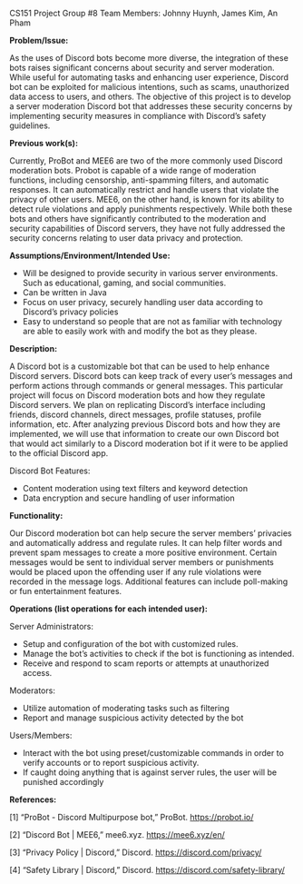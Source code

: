 CS151 Project Group #8 
Team Members: Johnny Huynh, James Kim, An Pham

**Problem/Issue:** 

As the uses of Discord bots become more diverse, the integration of these bots raises significant concerns about security and server moderation. While useful for automating tasks and enhancing user experience, Discord bot can be exploited for malicious intentions, such as scams, unauthorized data access to users, and others. The objective of this project is to develop a server moderation Discord bot that addresses these security concerns by implementing security measures in compliance with Discord’s safety guidelines.

**Previous work(s):**

Currently, ProBot and MEE6 are two of the more commonly used Discord moderation bots. Probot is capable of a wide range of moderation functions, including censorship, anti-spamming filters, and automatic responses. It can automatically restrict and handle users that violate the privacy of other users. MEE6, on the other hand, is known for its ability to detect rule violations and apply punishments respectively. While both these bots and others have significantly contributed to the moderation and security capabilities of Discord servers, they have not fully addressed the security concerns relating to user data privacy and protection.


**Assumptions/Environment/Intended Use:**

- Will be designed to provide security in various server environments. Such as educational, gaming, and social communities.
- Can be written in Java
- Focus on user privacy, securely handling user data according to Discord’s privacy policies
- Easy to understand so people that are not as familiar with technology are able to easily work with and modify the bot as they please.


**Description:**

A Discord bot is a customizable bot that can be used to help enhance Discord servers. Discord bots can keep track of every user’s messages and perform actions through commands or general messages. This particular project will focus on Discord moderation bots and how they regulate Discord servers.
We plan on replicating Discord’s interface including friends, discord channels, direct messages, profile statuses, profile information, etc. After analyzing previous Discord bots and how they are implemented, we will use that information to create our own Discord bot that would act similarly to a Discord moderation bot if it were to be applied to the official Discord app. 

Discord Bot Features:
- Content moderation using text filters and keyword detection
- Data encryption and secure handling of user information


**Functionality:**

Our Discord moderation bot can help secure the server members’ privacies and automatically address and regulate rules. It can help filter words and prevent spam messages to create a more positive environment. Certain messages would be sent to individual server members or punishments would be placed upon the offending user if any rule violations were recorded in the message logs. Additional features can include poll-making or fun entertainment features.


**Operations (list operations for each intended user):**

Server Administrators:

- Setup and configuration of the bot with customized rules.
- Manage the bot’s activities to check if the bot is functioning as intended.
- Receive and respond to scam reports or attempts at unauthorized access.

Moderators:

- Utilize automation of moderating tasks such as filtering
- Report and manage suspicious activity detected by the bot
  
Users/Members:
- Interact with the bot using preset/customizable commands in order to verify accounts or to report suspicious activity.
- If caught doing anything that is against server rules, the user will be punished accordingly
  


**References:**

[1] “ProBot - Discord Multipurpose bot,” ProBot. https://probot.io/

[2] “Discord Bot | MEE6,” mee6.xyz. https://mee6.xyz/en/
‌

[3] “Privacy Policy | Discord,” Discord. https://discord.com/privacy/

[4] “Safety Library | Discord,” Discord. https://discord.com/safety-library/

